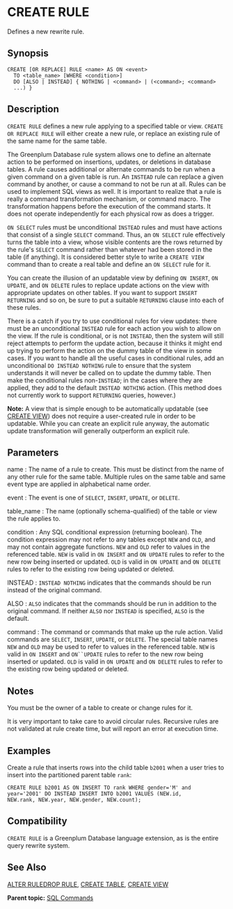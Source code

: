 # CREATE RULE 

Defines a new rewrite rule.

## <a id="section2"></a>Synopsis 

``` {#sql_command_synopsis}
CREATE [OR REPLACE] RULE <name> AS ON <event>
  TO <table_name> [WHERE <condition>] 
  DO [ALSO | INSTEAD] { NOTHING | <command> | (<command>; <command> 
  ...) }
```

## <a id="section3"></a>Description 

`CREATE RULE` defines a new rule applying to a specified table or view. `CREATE OR REPLACE RULE` will either create a new rule, or replace an existing rule of the same name for the same table.

The Greenplum Database rule system allows one to define an alternate action to be performed on insertions, updates, or deletions in database tables. A rule causes additional or alternate commands to be run when a given command on a given table is run. An `INSTEAD` rule can replace a given command by another, or cause a command to not be run at all. Rules can be used to implement SQL views as well. It is important to realize that a rule is really a command transformation mechanism, or command macro. The transformation happens before the execution of the command starts. It does not operate independently for each physical row as does a trigger.

`ON SELECT` rules must be unconditional `INSTEAD` rules and must have actions that consist of a single `SELECT` command. Thus, an `ON SELECT` rule effectively turns the table into a view, whose visible contents are the rows returned by the rule's `SELECT` command rather than whatever had been stored in the table \(if anything\). It is considered better style to write a `CREATE VIEW` command than to create a real table and define an `ON SELECT` rule for it.

You can create the illusion of an updatable view by defining `ON INSERT`, `ON UPDATE`, and `ON DELETE` rules to replace update actions on the view with appropriate updates on other tables. If you want to support `INSERT RETURNING` and so on, be sure to put a suitable `RETURNING` clause into each of these rules.

There is a catch if you try to use conditional rules for view updates: there must be an unconditional `INSTEAD` rule for each action you wish to allow on the view. If the rule is conditional, or is not `INSTEAD`, then the system will still reject attempts to perform the update action, because it thinks it might end up trying to perform the action on the dummy table of the view in some cases. If you want to handle all the useful cases in conditional rules, add an unconditional `DO INSTEAD NOTHING` rule to ensure that the system understands it will never be called on to update the dummy table. Then make the conditional rules non-`INSTEAD`; in the cases where they are applied, they add to the default `INSTEAD NOTHING` action. \(This method does not currently work to support `RETURNING` queries, however.\)

**Note:** A view that is simple enough to be automatically updatable \(see [CREATE VIEW](CREATE_VIEW.html)\) does not require a user-created rule in order to be updatable. While you can create an explicit rule anyway, the automatic update transformation will generally outperform an explicit rule.

## <a id="section4"></a>Parameters 

name
:   The name of a rule to create. This must be distinct from the name of any other rule for the same table. Multiple rules on the same table and same event type are applied in alphabetical name order.

event
:   The event is one of `SELECT`, `INSERT`, `UPDATE`, or `DELETE`.

table\_name
:   The name \(optionally schema-qualified\) of the table or view the rule applies to.

condition
:   Any SQL conditional expression \(returning boolean\). The condition expression may not refer to any tables except `NEW` and `OLD`, and may not contain aggregate functions. `NEW` and `OLD` refer to values in the referenced table. `NEW` is valid in `ON INSERT` and `ON UPDATE` rules to refer to the new row being inserted or updated. `OLD` is valid in `ON UPDATE` and `ON DELETE` rules to refer to the existing row being updated or deleted.

INSTEAD
:   `INSTEAD NOTHING` indicates that the commands should be run instead of the original command.

ALSO
:   `ALSO` indicates that the commands should be run in addition to the original command. If neither `ALSO` nor `INSTEAD` is specified, `ALSO` is the default.

command
:   The command or commands that make up the rule action. Valid commands are `SELECT`, `INSERT`, `UPDATE`, or `DELETE`. The special table names `NEW` and `OLD` may be used to refer to values in the referenced table. `NEW` is valid in `ON INSERT` and `ON``UPDATE` rules to refer to the new row being inserted or updated. `OLD` is valid in `ON UPDATE` and `ON DELETE` rules to refer to the existing row being updated or deleted.

## <a id="section5"></a>Notes 

You must be the owner of a table to create or change rules for it.

It is very important to take care to avoid circular rules. Recursive rules are not validated at rule create time, but will report an error at execution time.

## <a id="section6"></a>Examples 

Create a rule that inserts rows into the child table `b2001` when a user tries to insert into the partitioned parent table `rank`:

```
CREATE RULE b2001 AS ON INSERT TO rank WHERE gender='M' and 
year='2001' DO INSTEAD INSERT INTO b2001 VALUES (NEW.id, 
NEW.rank, NEW.year, NEW.gender, NEW.count);
```

## <a id="section7"></a>Compatibility 

`CREATE RULE` is a Greenplum Database language extension, as is the entire query rewrite system.

## <a id="section8"></a>See Also 

[ALTER RULE](ALTER_RULE.html)[DROP RULE](DROP_RULE.html), [CREATE TABLE](CREATE_TABLE.html), [CREATE VIEW](CREATE_VIEW.html)

**Parent topic:** [SQL Commands](../sql_commands/sql_ref.html)

